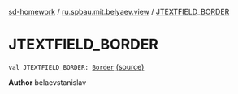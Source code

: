 [sd-homework](../index.md) / [ru.spbau.mit.belyaev.view](index.md) / [JTEXTFIELD_BORDER](.)

# JTEXTFIELD_BORDER

`val JTEXTFIELD_BORDER: `[`Border`](http://docs.oracle.com/javase/6/docs/api/javax/swing/border/Border.html) [(source)](https://github.com/StasBel/sd-homework/blob/gRPC/src/main/kotlin/ru/spbau/mit/belyaev/view/Primitives.kt#L29)

**Author**
belaevstanislav

